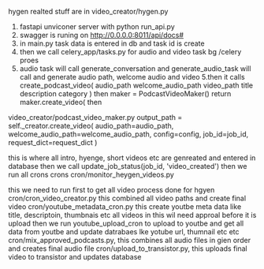 hygen realted stuff are in video_creator/hygen.py

1. fastapi unviconer server with python run_api.py
2. swagger is runing on http://0.0.0.0:8011/api/docs#
3. in main.py task data is entered in db and task id is create 
3. then we call celery_app/tasks.py for audio and video task bg /celery proes 
4. audio task will call generate_conversation and generate_audio_task will call and generate audio path, welcome audio and video
5.then it calls create_podcast_video(
    audio_path
    welcome_audio_path
    video_path
    title
    description
    category
)
then  maker = PodcastVideoMaker()
    return maker.create_video(
then 

video_creator/podcast_video_maker.py
        output_path = self._creator.create_video(
            audio_path=audio_path,
            welcome_audio_path=welcome_audio_path,
            config=config,
            job_id=job_id,
            request_dict=request_dict
        )

this is where all intro, hyenge, short videos etc are genreated and entered in database 
then we call update_job_status(job_id, 'video_created')
then we run all crons 
crons 
cron/monitor_heygen_videos.py

this we need to run first to get all video process done for hgyen 
cron/cron_video_creator.py this combined all video paths and create final video 
cron/youtube_metadata_cron.py
this create youtbe meta data like title, descriptoin, thumbnais etc
all videos in this wil need approal before it is upload 
then we run youtube_upload_cron to upload to youtbe and get all data from youtbe and update datrabaes lke yotube url, thumnail etc etc
cron/mix_approved_podcasts.py, this combines all audio files in gien order and creates final audio file
cron/upload_to_transistor.py, this uploads final video to transistor and updates database

